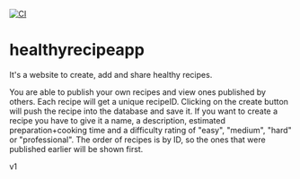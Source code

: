 [![CI](https://github.com/quocAnhnguyen1/healthyrecipeapp/actions/workflows/ci.yml/badge.svg)](https://github.com/quocAnhnguyen1/healthyrecipeapp/actions/workflows/ci.yml)

# healthyrecipeapp

It's a website to create, add and share healthy recipes.

You are able to publish your own recipes and view ones published by others.
Each recipe will get a unique recipeID.
Clicking on the create button will push the recipe into the database and save it.
If you want to create a recipe you have to give it a name, a description, estimated preparation+cooking time
and a difficulty rating of "easy", "medium", "hard" or "professional".
The order of recipes is by ID, so the ones that were published earlier will be shown first.

v1

